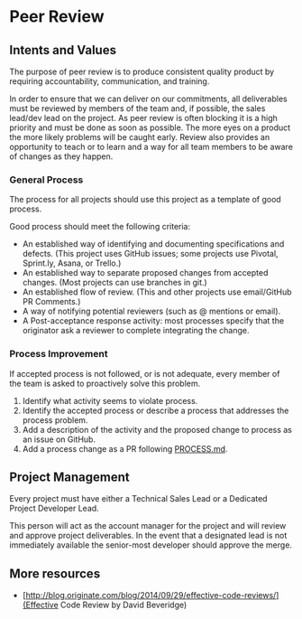 # Peer Review
## Intents and Values
The purpose of peer review is to produce consistent quality product by requiring accountability, communication, and training.

In order to ensure that we can deliver on our commitments, all deliverables must be reviewed by members of the team and, if possible, the sales lead/dev lead on the project.  As peer review is often blocking it is a high priority and must be done as soon as possible.  The more eyes on a product the more likely problems will be caught early.  Review also provides an opportunity to teach or to learn and a way for all team members to be aware of changes as they happen.  

### General Process
The process for all projects should use this project as a template of good process.

Good process should meet the following criteria:

- An established way of identifying and documenting specifications and defects.  (This project uses GitHub issues; some projects use Pivotal, Sprint.ly, Asana, or Trello.)
- An established way to separate proposed changes from accepted changes.  (Most projects can use branches in git.)
- An established flow of review.  (This and other projects use email/GitHub PR Comments.)
- A way of notifying potential reviewers (such as @ mentions or email).
- A Post-acceptance response activity: most processes specify that the originator ask a reviewer to complete integrating the change.

### Process Improvement
If accepted process is not followed, or is not adequate, every member of the team is asked to proactively solve this problem.

1. Identify what activity seems to violate process.
2. Identify the accepted process or describe a process that addresses the process problem.
3. Add a description of the activity and the proposed change to process as an issue on GitHub.
4. Add a process change as a PR following [PROCESS.md](developer_lead/PROCESS.md).


## Project Management
Every project must have either a Technical Sales Lead or a Dedicated Project Developer Lead.

This person will act as the account manager for the project and will review and approve project deliverables.  In the event that a designated lead is not immediately available the senior-most developer should approve the merge.

## More resources

 - [http://blog.originate.com/blog/2014/09/29/effective-code-reviews/](Effective Code Review by David Beveridge)
